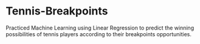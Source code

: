 # Tennis-Breakpoints
Practiced Machine Learning using Linear Regression to predict the winning possibilities of tennis players according to their breakpoints opportunities.
